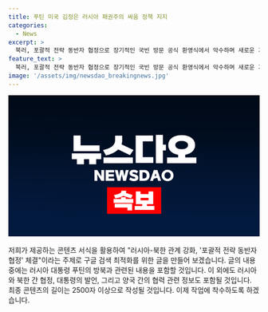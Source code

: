 ```yaml
---
title: 푸틴 미국 김정은 러시아 패권주의 싸움 정책 지지
categories:
  - News
excerpt: >
  북러, 포괄적 전략 동반자 협정으로 장기적인 국빈 방문 공식 환영식에서 악수하며 새로운 기본 문서 준비 블라디미르 푸틴 대통령이 평양에서 김정은 국무위원장과의 정상회담에서 북한의 러시아 정책에 대한 전적인 지지를 확인하고, 양국이 밀착해 동북아 역내 전략적 공간을 확보하는 모습이다. 새로운 문서는 포괄적 전략 동반자 협정으로, 이번 회담에서 러시아는 북한의 지지에 대한 감사를 표했고, 차기 정상회담은 모스크바에서 열릴 것으로 전망된다.
feature_text: >
  북러, 포괄적 전략 동반자 협정으로 장기적인 국빈 방문 공식 환영식에서 악수하며 새로운 기본 문서 준비 블라디미르 푸틴 대통령이 평양에서 김정은 국무위원장과의 정상회담에서 북한의 러시아 정책에 대한 전적인 지지를 확인하고, 양국이 밀착해 동북아 역내 전략적 공간을 확보하는 모습이다. 새로운 문서는 포괄적 전략 동반자 협정으로, 이번 회담에서 러시아는 북한의 지지에 대한 감사를 표했고, 차기 정상회담은 모스크바에서 열릴 것으로 전망된다.
image: '/assets/img/newsdao_breakingnews.jpg'
---
```


<p><img src="/assets/img/newsdao_breakingnews.jpg" alt="koreaapp 속보" /></p>

<p>저희가 제공하는 콘텐츠 서식을 활용하여 "러시아-북한 관계 강화, '포괄적 전략 동반자 협정' 체결"이라는 주제로 구글 검색 최적화를 위한 글을 만들어 보겠습니다. 글의 내용 중에는 러시아 대통령 푸틴의 방북과 관련된 내용을 포함할 것입니다. 이 외에도 러시아와 북한 간 협정, 대통령의 발언, 그리고 양국 간의 협력 관련 정보도 포함될 것입니다. 최종 콘텐츠의 길이는 2500자 이상으로 작성될 것입니다. 이제 작업에 착수하도록 하겠습니다.</p>

